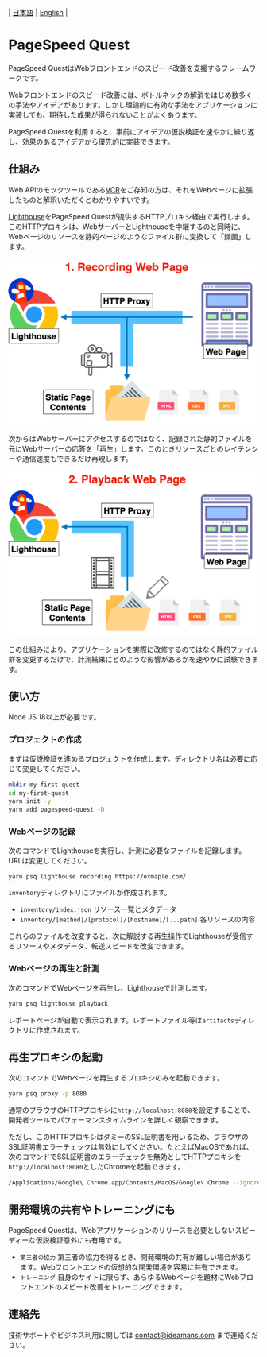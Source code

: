 | [日本語](./README.ja.md) | [English](./README.md) |

# PageSpeed Quest

PageSpeed QuestはWebフロントエンドのスピード改善を支援するフレームワークです。

Webフロントエンドのスピード改善には、ボトルネックの解消をはじめ数多くの手法やアイデアがあります。しかし理論的に有効な手法をアプリケーションに実装しても、期待した成果が得られないことがよくあります。

PageSpeed Questを利用すると、事前にアイデアの仮説検証を速やかに繰り返し、効果のあるアイデアから優先的に実装できます。

## 仕組み

Web APIのモックツールである[VCR](https://github.com/vcr/vcr)をご存知の方は、それをWebページに拡張したものと解釈いただくとわかりやすいです。

[Lighthouse](https://developer.chrome.com/docs/lighthouse/overview/)をPageSpeed Questが提供するHTTPプロキシ経由で実行します。このHTTPプロキシは、WebサーバーとLighthouseを中継するのと同時に、Webページのリソースを静的ページのようなファイル群に変換して「録画」します。

![Recording](./docs/recording.png)

次からはWebサーバーにアクセスするのではなく、記録された静的ファイルを元にWebサーバーの応答を「再生」します。このときリソースごとのレイテンシーや通信速度もできるだけ再現します。

![Playback](./docs/playback.png)

この仕組みにより、アプリケーションを実際に改修するのではなく静的ファイル群を変更するだけで、計測結果にどのような影響があるかを速やかに試験できます。

## 使い方

Node JS 18以上が必要です。

### プロジェクトの作成

まずは仮説検証を進めるプロジェクトを作成します。ディレクトリ名は必要に応じて変更してください。

```sh
mkdir my-first-quest
cd my-first-quest
yarn init -y
yarn add pagespeed-quest -D
```

### Webページの記録

次のコマンドでLighthouseを実行し、計測に必要なファイルを記録します。URLは変更してください。

```sh
yarn psq lighthouse recording https://exmaple.com/
```

`inventory`ディレクトリにファイルが作成されます。

- `inventory/index.json` リソース一覧とメタデータ
- `inventory/[method]/[protocol]/[hostname]/[...path]` 各リソースの内容

これらのファイルを改変すると、次に解説する再生操作でLighthouseが受信するリソースやメタデータ、転送スピードを改変できます。

### Webページの再生と計測

次のコマンドでWebページを再生し、Lighthouseで計測します。

```sh
yarn psq lighthouse playback
```

レポートページが自動で表示されます。レポートファイル等は`artifacts`ディレクトリに作成されます。

## 再生プロキシの起動

次のコマンドでWebページを再生するプロキシのみを起動できます。

```sh
yarn psq proxy -p 8080
```

通常のブラウザのHTTPプロキシに`http://localhost:8080`を設定することで、開発者ツールでパフォーマンスタイムラインを詳しく観察できます。

ただし、このHTTPプロキシはダミーのSSL証明書を用いるため、ブラウザのSSL証明書エラーチェックは無効にしてください。たとえばMacOSであれば、次のコマンドでSSL証明書のエラーチェックを無効としてHTTPプロキシを`http://localhost:8080`としたChromeを起動できます。

```sh
/Applications/Google\ Chrome.app/Contents/MacOS/Google\ Chrome --ignore-certificate-errors --proxy-server=http://localhost:8080
```

## 開発環境の共有やトレーニングにも

PageSpeed Questは、Webアプリケーションのリリースを必要としないスピーディーな仮説検証意外にも有用です。

- `第三者の協力` 第三者の協力を得るとき、開発環境の共有が難しい場合があります。Webフロントエンドの仮想的な開発環境を容易に共有できます。
- `トレーニング` 自身のサイトに限らず、あらゆるWebページを題材にWebフロントエンドのスピード改善をトレーニングできます。

## 連絡先

技術サポートやビジネス利用に関しては contact@ideamans.com まで連絡ください。
